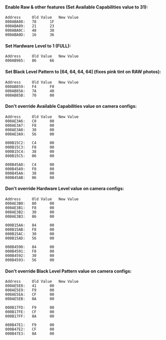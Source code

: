 #### Enable Raw & other features (Set Available Capabilities value to 31):
	Address		Old Value	New Value
	000ABA08:	78		1F
	000ABA09:	21		23
	000ABA0C:	48		38
	000ABA0D:	16		36

#### Set Hardware Level to 1 (FULL):
	Address		Old Value	New Value
	000AB965:	86		66

#### Set Black Level Pattern to [64, 64, 64, 64] (fixes pink tint on RAW photos):
	Address		Old Value	New Value
	000AB859:	F4		F0
	000AB85A:	7A		40
	000AB85B:	70		00

#### Don't override Available Capabilities value on camera configs:
	Address		Old Value	New Value
	000AE3A6:	C0		00
	000AE3A7:	F8		00
	000AE3A8:	38		00
	000AE3A9:	56		00

	000B15C2:	C4		00
	000B15C3:	F8		00
	000B15C4:	38		00
	000B15C5:	06		00

	000B45A8:	C4		00
	000B45A9:	F8		00
	000B45AA:	38		00
	000B45AB:	06		00

#### Don't override Hardware Level value on camera configs:
	Address		Old Value	New Value
	000AE3B0:	80		00
	000AE3B1:	F8		00
	000AE3B2:	30		00
	000AE3B3:	86		00

	000B15AA:	84		00
	000B15AB:	F8		00
	000B15AC:	30		00
	000B15AD:	56		00

	000B4590:	84		00
	000B4591:	F8		00
	000B4592:	30		00
	000B4593:	56		00

#### Don't override Black Level Pattern value on camera configs:
	Address		Old Value	New Value
	000AE5E8:	41		00
	000AE5E9:	F9		00
	000AE5EA:	CF		00
	000AE5EB:	0A		00

	000B17FD:	F9		00
	000B17FE:	CF		00
	000B17FF:	8A		00

	000B47E1:	F9		00
	000B47E2:	CF		00
	000B47E3:	8A		00